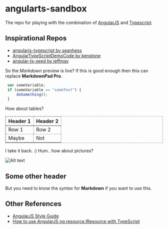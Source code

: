 angularts-sandbox
==================

The repo for playing with the combination of [AngularJS](https://angularjs.org/) and [Typescript](http://www.typescriptlang.org/). 


Inspirational Repos
-------------------

* [angularjs-typescript by seanhess](https://github.com/seanhess/angularjs-typescript)
* [AngularTypeScriptDemoCode by kenstone](https://github.com/kenstone/AngularTypeScriptDemoCode)
* [angular-ts-seed by jeffmay](https://github.com/jeffmay/angular-ts-seed)

So the *Markdown* preview is live?
If this is good enough then this can replace **MarkdownPad Pro**.

```javascript
 var someVariable;
 if (someVariable == "someText") {
	 doSomething();
 }
```	 

<style type="text/css">
      table,td,th  { border: 1px dashed gray; }
</style>
	
How about tables?

| Header 1 | Header 2 | 
|----------|----------|
| Row 1    | Row 2    |
| Maybe    | Not      |

 I take it back.  :)
 Hum.. how about pictures?
 
 ![Alt text](..\..\..\git-worked.png "Optional title")
 
## Some other header

But you need to know the _syntax_ for __Markdown__ if you want to use this.




Other References
-----------------
* [AngularJS Style Guide](https://github.com/mgechev/angularjs-style-guide)
* [How to use AngularJS ng.resource.IResource with TypeScript](http://www.snip2code.com/Snippet/29738/How-to-use-AngularJS-ng-resource-IResour)
